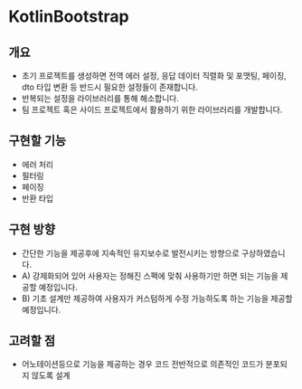 # KotlinBootstrap
## 개요
* 초기 프로젝트를 생성하면 전역 에러 설정, 응답 데이터 직렬화 및 포맷팅, 페이징, dto 타입 변환 등 반드시 필요한 설정들이 존재합니다.
* 반복되는 설정을 라이브러리를 통해 해소합니다.
* 팀 프로젝트 혹은 사이드 프로젝트에서 활용하기 위한 라이브러리를 개발합니다.

## 구현할 기능
* 에러 처리
* 필터링
* 페이징
* 반환 타입

## 구현 방향
* 간단한 기능을 제공후에 지속적인 유지보수로 발전시키는 방향으로 구상하였습니다.
* A) 강제화되어 있어 사용자는 정해진 스펙에 맞춰 사용하기만 하면 되는 기능을 제공할 예정입니다.
* B) 기초 설계만 제공하여 사용자가 커스텀하게 수정 가능하도록 하는 기능을 제공할 예정입니다.

## 고려할 점
* 어노테이션등으로 기능을 제공하는 경우 코드 전반적으로 의존적인 코드가 분포되지 않도록 설계
